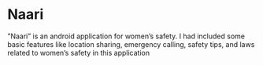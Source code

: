 # Naari
”Naari” is an android application for women’s safety. I
had included some basic features like location sharing,
emergency calling, safety tips, and laws related to
women’s safety in this application
